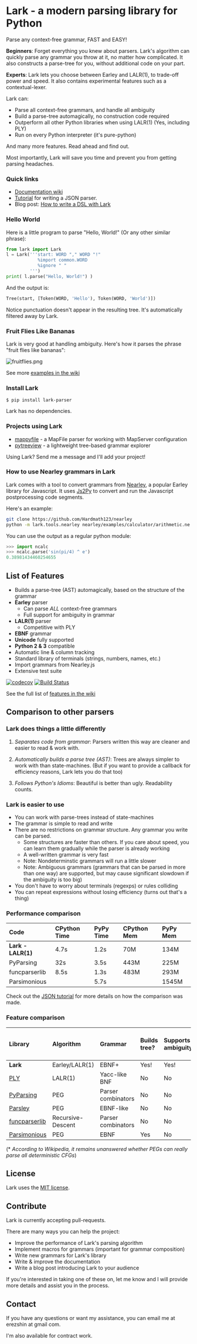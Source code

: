 # Lark - a modern parsing library for Python

Parse any context-free grammar, FAST and EASY!

**Beginners**: Forget everything you knew about parsers. Lark's algorithm can quickly parse any grammar you throw at it, no matter how complicated. It also constructs a parse-tree for you, without additional code on your part.

**Experts**: Lark lets you choose between Earley and LALR(1), to trade-off power and speed. It also contains experimental features such as a contextual-lexer.

Lark can:

 - Parse all context-free grammars, and handle all ambiguity
 - Build a parse-tree automagically, no construction code required
 - Outperform all other Python libraries when using LALR(1) (Yes, including PLY)
 - Run on every Python interpreter (it's pure-python)

And many more features. Read ahead and find out.

Most importantly, Lark will save you time and prevent you from getting parsing headaches.

### Quick links

- [Documentation wiki](https://github.com/erezsh/lark/wiki)
- [Tutorial](/docs/json_tutorial.md) for writing a JSON parser.
- Blog post: [How to write a DSL with Lark](http://blog.erezsh.com/how-to-write-a-dsl-in-python-with-lark/)

### Hello World

Here is a little program to parse "Hello, World!" (Or any other similar phrase):

```python
from lark import Lark
l = Lark('''start: WORD "," WORD "!"
            %import common.WORD
            %ignore " "
         ''')
print( l.parse("Hello, World!") )
```

And the output is:

```python
Tree(start, [Token(WORD, 'Hello'), Token(WORD, 'World')])
```

Notice punctuation doesn't appear in the resulting tree. It's automatically filtered away by Lark.

### Fruit Flies Like Bananas

Lark is very good at handling ambiguity. Here's how it parses the phrase "fruit flies like bananas":

![fruitflies.png](examples/fruitflies.png)

See more [examples in the wiki](https://github.com/erezsh/lark/wiki/Examples)



### Install Lark

    $ pip install lark-parser

Lark has no dependencies.

### Projects using Lark

 - [mappyfile](https://github.com/geographika/mappyfile) - a MapFile parser for working with MapServer configuration
 - [pytreeview](https://gitlab.com/parmenti/pytreeview) - a lightweight tree-based grammar explorer

Using Lark? Send me a message and I'll add your project!

### How to use Nearley grammars in Lark

Lark comes with a tool to convert grammars from [Nearley](https://github.com/Hardmath123/nearley), a popular Earley library for Javascript. It uses [Js2Py](https://github.com/PiotrDabkowski/Js2Py) to convert and run the Javascript postprocessing code segments.

Here's an example:
```bash
git clone https://github.com/Hardmath123/nearley
python -m lark.tools.nearley nearley/examples/calculator/arithmetic.ne main nearley > ncalc.py
```

You can use the output as a regular python module:

```python
>>> import ncalc
>>> ncalc.parse('sin(pi/4) ^ e')
0.38981434460254655
```

## List of Features

 - Builds a parse-tree (AST) automagically, based on the structure of the grammar
 - **Earley** parser
    - Can parse *ALL* context-free grammars
    - Full support for ambiguity in grammar
 - **LALR(1)** parser
    - Competitive with PLY
 - **EBNF** grammar
 - **Unicode** fully supported
 - **Python 2 & 3** compatible
 - Automatic line & column tracking
 - Standard library of terminals (strings, numbers, names, etc.)
 - Import grammars from Nearley.js
 - Extensive test suite

[![codecov](https://codecov.io/gh/erezsh/lark/branch/master/graph/badge.svg)](https://codecov.io/gh/erezsh/lark)
[![Build Status](https://travis-ci.org/erezsh/lark.svg?branch=master)](https://travis-ci.org/erezsh/lark)

See the full list of [features in the wiki](https://github.com/erezsh/lark/wiki/Features)

## Comparison to other parsers

### Lark does things a little differently

1. *Separates code from grammar*: Parsers written this way are cleaner and easier to read & work with.

2. *Automatically builds a parse tree (AST)*: Trees are always simpler to work with than state-machines. (But if you want to provide a callback for efficiency reasons, Lark lets you do that too)

3. *Follows Python's Idioms*: Beautiful is better than ugly. Readability counts.


### Lark is easier to use

- You can work with parse-trees instead of state-machines
- The grammar is simple to read and write
- There are no restrictions on grammar structure. Any grammar you write can be parsed.
    - Some structures are faster than others. If you care about speed, you can learn them gradually while the parser is already working
    - A well-written grammar is very fast
    - Note: Nondeterminstic grammars will run a little slower
    - Note: Ambiguous grammars (grammars that can be parsed in more than one way) are supported, but may cause significant slowdown if the ambiguity is too big)
- You don't have to worry about terminals (regexps) or rules colliding
- You can repeat expressions without losing efficiency (turns out that's a thing)

### Performance comparison

| Code | CPython Time | PyPy Time | CPython Mem | PyPy Mem
|:-----|:-------------|:------------|:----------|:---------
| **Lark - LALR(1)** | 4.7s | 1.2s | 70M | 134M |
| PyParsing | 32s | 3.5s | 443M | 225M |
| funcparserlib | 8.5s | 1.3s | 483M | 293M |
| Parsimonious | | 5.7s | | 1545M |

Check out the [JSON tutorial](/docs/json_tutorial.md#conclusion) for more details on how the comparison was made.


### Feature comparison

| Library | Algorithm | Grammar | Builds tree? | Supports ambiguity? | Can handle every CFG?
|:--------|:----------|:----|:--------|:------------|:------------
| **Lark** | Earley/LALR(1) | EBNF+ | Yes! | Yes! | Yes! |
| [PLY](http://www.dabeaz.com/ply/) | LALR(1) | Yacc-like BNF | No | No | No |
| [PyParsing](http://pyparsing.wikispaces.com/) | PEG | Parser combinators | No | No | No\* |
| [Parsley](https://pypi.python.org/pypi/Parsley) | PEG | EBNF-like | No | No | No\* |
| [funcparserlib](https://github.com/vlasovskikh/funcparserlib) | Recursive-Descent | Parser combinators | No | No | No |
| [Parsimonious](https://github.com/erikrose/parsimonious) | PEG | EBNF | Yes | No | No\* |


(\* *According to Wikipedia, it remains unanswered whether PEGs can really parse all deterministic CFGs*)

## License

Lark uses the [MIT license](LICENSE).

## Contribute

Lark is currently accepting pull-requests.

There are many ways you can help the project:

* Improve the performance of Lark's parsing algorithm
* Implement macros for grammars (important for grammar composition)
* Write new grammars for Lark's library
* Write & improve the documentation
* Write a blog post introducing Lark to your audience

If you're interested in taking one of these on, let me know and I will provide more details and assist you in the process.

## Contact

If you have any questions or want my assistance, you can email me at erezshin at gmail com.

I'm also available for contract work.
